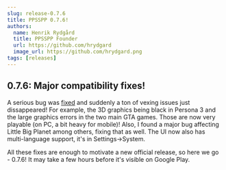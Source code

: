 ```yaml
---
slug: release-0.7.6
title: PPSSPP 0.7.6!
authors:
  name: Henrik Rydgård
  title: PPSSPP Founder
  url: https://github.com/hrydgard
  image_url: https://github.com/hrydgard.png
tags: [releases]
---
```


## 0.7.6: Major compatibility fixes!

A serious bug was [fixed](https://github.com/hrydgard/ppsspp/commit/1dd738f3119d5171e6c1b2ea974e5a6f21fd810f) and suddenly a ton of vexing issues just dissappeared! For example, the 3D graphics being black in Persona 3 and the large graphics errors in the two main GTA games. Those are now very playable (on PC, a bit heavy for mobile)! Also, I found a major bug affecting Little Big Planet among others, fixing that as well. The UI now also has multi-language support, it's in Settings->System.

All these fixes are enough to motivate a new official release, so here we go - 0.7.6! It may take a few hours before it's visible on Google Play.
